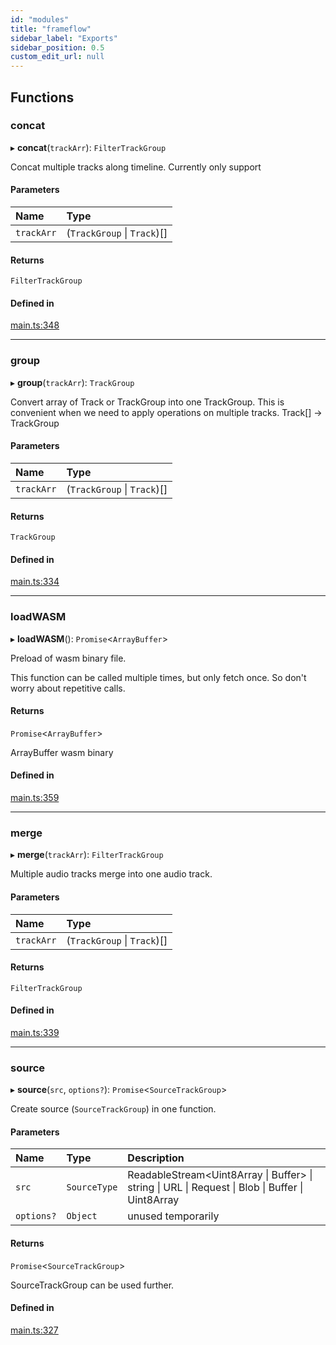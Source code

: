 ```yaml
---
id: "modules"
title: "frameflow"
sidebar_label: "Exports"
sidebar_position: 0.5
custom_edit_url: null
---
```


## Functions

### concat

▸ **concat**(`trackArr`): `FilterTrackGroup`

Concat multiple tracks along timeline.
Currently only support

#### Parameters

| Name | Type |
| :------ | :------ |
| `trackArr` | (`TrackGroup` \| `Track`)[] |

#### Returns

`FilterTrackGroup`

#### Defined in

[main.ts:348](https://github.com/carsonDB/frameflow/blob/b5c737d/src/ts/main.ts#L348)

___

### group

▸ **group**(`trackArr`): `TrackGroup`

Convert array of Track or TrackGroup into one TrackGroup.
This is convenient when we need to apply operations on multiple tracks.
Track[] -> TrackGroup

#### Parameters

| Name | Type |
| :------ | :------ |
| `trackArr` | (`TrackGroup` \| `Track`)[] |

#### Returns

`TrackGroup`

#### Defined in

[main.ts:334](https://github.com/carsonDB/frameflow/blob/b5c737d/src/ts/main.ts#L334)

___

### loadWASM

▸ **loadWASM**(): `Promise`<`ArrayBuffer`\>

Preload of wasm binary file.

This function can be called multiple times, but only fetch once.
So don't worry about repetitive calls.

#### Returns

`Promise`<`ArrayBuffer`\>

ArrayBuffer wasm binary

#### Defined in

[main.ts:359](https://github.com/carsonDB/frameflow/blob/b5c737d/src/ts/main.ts#L359)

___

### merge

▸ **merge**(`trackArr`): `FilterTrackGroup`

Multiple audio tracks merge into one audio track.

#### Parameters

| Name | Type |
| :------ | :------ |
| `trackArr` | (`TrackGroup` \| `Track`)[] |

#### Returns

`FilterTrackGroup`

#### Defined in

[main.ts:339](https://github.com/carsonDB/frameflow/blob/b5c737d/src/ts/main.ts#L339)

___

### source

▸ **source**(`src`, `options?`): `Promise`<`SourceTrackGroup`\>

Create source (`SourceTrackGroup`) in one function.

#### Parameters

| Name | Type | Description |
| :------ | :------ | :------ |
| `src` | `SourceType` | ReadableStream<Uint8Array \| Buffer> \| string \| URL \| Request \| Blob \| Buffer \| Uint8Array |
| `options?` | `Object` | unused temporarily |

#### Returns

`Promise`<`SourceTrackGroup`\>

SourceTrackGroup can be used further.

#### Defined in

[main.ts:327](https://github.com/carsonDB/frameflow/blob/b5c737d/src/ts/main.ts#L327)
